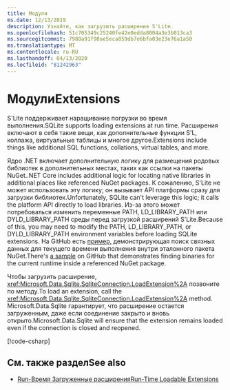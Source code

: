 ```yaml
---
title: Модули
ms.date: 12/13/2019
description: Узнайте, как загрузить расширения S'Lite.
ms.openlocfilehash: 51c705349c25240fe42e0edda8004a3e3b013ca3
ms.sourcegitcommit: 7980a91f90ae5eca859db7e6bfa03e23e76a1a50
ms.translationtype: MT
ms.contentlocale: ru-RU
ms.lasthandoff: 04/13/2020
ms.locfileid: "81242963"
---
```

# <a name="extensions"></a><span data-ttu-id="c7756-103">Модули</span><span class="sxs-lookup"><span data-stu-id="c7756-103">Extensions</span></span>

<span data-ttu-id="c7756-104">S'Lite поддерживает наращивание погрузки во время выполнения.</span><span class="sxs-lookup"><span data-stu-id="c7756-104">SQLite supports loading extensions at run time.</span></span> <span data-ttu-id="c7756-105">Расширения включают в себя такие вещи, как дополнительные функции S'L, коллажа, виртуальные таблицы и многое другое.</span><span class="sxs-lookup"><span data-stu-id="c7756-105">Extensions include things like additional SQL functions, collations, virtual tables, and more.</span></span>

<span data-ttu-id="c7756-106">Ядро .NET включает дополнительную логику для размещения родовых библиотек в дополнительных местах, таких как ссылки на пакеты NuGet.</span><span class="sxs-lookup"><span data-stu-id="c7756-106">.NET Core includes additional logic for locating native libraries in additional places like referenced NuGet packages.</span></span> <span data-ttu-id="c7756-107">К сожалению, S'Lite не может использовать эту логику; он вызывает API платформы сразу для загрузки библиотек.</span><span class="sxs-lookup"><span data-stu-id="c7756-107">Unfortunately, SQLite can't leverage this logic; it calls the platform API directly to load libraries.</span></span> <span data-ttu-id="c7756-108">Из-за этого может потребоваться изменить переменные PATH, LD_LIBRARY_PATH или DYLD_LIBRARY_PATH среды перед загрузкой расширений S'Lite.</span><span class="sxs-lookup"><span data-stu-id="c7756-108">Because of this, you may need to modify the PATH, LD_LIBRARY_PATH, or DYLD_LIBRARY_PATH environment variables before loading SQLite extensions.</span></span> <span data-ttu-id="c7756-109">На GitHub есть [пример,](https://github.com/dotnet/docs/blob/master/samples/snippets/standard/data/sqlite/ExtensionsSample/Program.cs) демонстрирующая поиск связных данных для текущего времени выполнения внутри эталонного пакета NuGet.</span><span class="sxs-lookup"><span data-stu-id="c7756-109">There's [a sample](https://github.com/dotnet/docs/blob/master/samples/snippets/standard/data/sqlite/ExtensionsSample/Program.cs) on GitHub that demonstrates finding binaries for the current runtime inside a referenced NuGet package.</span></span>

<span data-ttu-id="c7756-110">Чтобы загрузить расширение, <xref:Microsoft.Data.Sqlite.SqliteConnection.LoadExtension%2A> позвоните по методу.</span><span class="sxs-lookup"><span data-stu-id="c7756-110">To load an extension, call the <xref:Microsoft.Data.Sqlite.SqliteConnection.LoadExtension%2A> method.</span></span> <span data-ttu-id="c7756-111">Microsoft.Data.Sqlite гарантирует, что расширение остается загруженным, даже если соединение закрыто и вновь открыто.</span><span class="sxs-lookup"><span data-stu-id="c7756-111">Microsoft.Data.Sqlite will ensure that the extension remains loaded even if the connection is closed and reopened.</span></span>

[!code-csharp[](../../../../samples/snippets/standard/data/sqlite/ExtensionsSample/Program.cs?name=snippet_LoadExtension)]

## <a name="see-also"></a><span data-ttu-id="c7756-112">См. также раздел</span><span class="sxs-lookup"><span data-stu-id="c7756-112">See also</span></span>

* [<span data-ttu-id="c7756-113">Run-Время Загруженные расширения</span><span class="sxs-lookup"><span data-stu-id="c7756-113">Run-Time Loadable Extensions</span></span>](https://www.sqlite.org/loadext.html)
